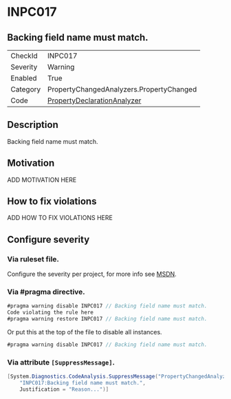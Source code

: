 # INPC017
## Backing field name must match.

<!-- start generated table -->
<table>
  <tr>
    <td>CheckId</td>
    <td>INPC017</td>
  </tr>
  <tr>
    <td>Severity</td>
    <td>Warning</td>
  </tr>
  <tr>
    <td>Enabled</td>
    <td>True</td>
  </tr>
  <tr>
    <td>Category</td>
    <td>PropertyChangedAnalyzers.PropertyChanged</td>
  </tr>
  <tr>
    <td>Code</td>
    <td><a href="https://github.com/DotNetAnalyzers/PropertyChangedAnalyzers/blob/master/PropertyChangedAnalyzers/NodeAnalyzers/PropertyDeclarationAnalyzer.cs">PropertyDeclarationAnalyzer</a></td>
  </tr>
</table>
<!-- end generated table -->

## Description

Backing field name must match.

## Motivation

ADD MOTIVATION HERE

## How to fix violations

ADD HOW TO FIX VIOLATIONS HERE

<!-- start generated config severity -->
## Configure severity

### Via ruleset file.

Configure the severity per project, for more info see [MSDN](https://msdn.microsoft.com/en-us/library/dd264949.aspx).

### Via #pragma directive.
```C#
#pragma warning disable INPC017 // Backing field name must match.
Code violating the rule here
#pragma warning restore INPC017 // Backing field name must match.
```

Or put this at the top of the file to disable all instances.
```C#
#pragma warning disable INPC017 // Backing field name must match.
```

### Via attribute `[SuppressMessage]`.

```C#
[System.Diagnostics.CodeAnalysis.SuppressMessage("PropertyChangedAnalyzers.PropertyChanged", 
    "INPC017:Backing field name must match.", 
    Justification = "Reason...")]
```
<!-- end generated config severity -->
